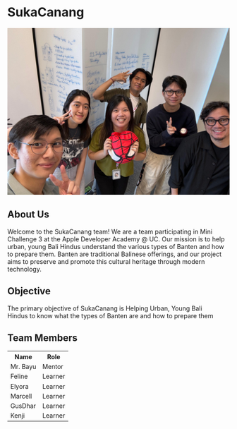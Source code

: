 # SukaCanang

![Team Photo](https://github.com/SukaCanang/.github/blob/8f5271252317697b1bb4a2d2d4678110a2e213b8/profile/Team%20Pictures.jpeg?raw=true)

## About Us
Welcome to the SukaCanang team! We are a team participating in Mini Challenge 3 at the Apple Developer Academy @ UC. Our mission is to help urban, young Bali Hindus understand the various types of Banten and how to prepare them. Banten are traditional Balinese offerings, and our project aims to preserve and promote this cultural heritage through modern technology.

## Objective
The primary objective of SukaCanang is Helping Urban, Young Bali Hindus to know what the types of Banten are and how to prepare them

## Team Members
<table>
  <tr>
    <th>Name</th>
    <th>Role</th>
  </tr>
  <tr>
    <td>Mr. Bayu</td>
    <td>Mentor</td>
  </tr>
  <tr>
    <td>Feline</td>
    <td>Learner</td>
  </tr>
   <tr>
    <td>Elyora</td>
    <td>Learner</td>
  </tr>
  <tr>
    <td>Marcell</td>
    <td>Learner</td>
  </tr>
  <tr>
    <td>GusDhar</td>
    <td>Learner</td>
  </tr>
  <tr>
    <td>Kenji</td>
    <td>Learner</td>
  </tr>
 
</table>
